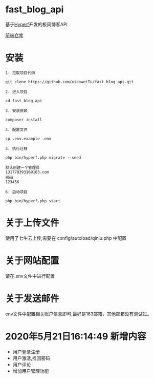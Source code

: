 # fast_blog_api


基于[Hyperf](https://github.com/hyperf/hyperf.git)开发的极简博客API

[前端仓库](https://github.com/xiaoweiTu/blog_admin.git)

# 安装
```
1. 拉取项目代码

git clone https://github.com/xiaoweiTu/fast_blog_api.git

2. 进入项目

cd fast_blog_api

3. 安装依赖

composer install

4. 配置文件

cp .env.example .env

5. 执行迁移

php bin/hyperf.php migrate --seed

默认创建一个管理员
13177839316@163.com
密码
123456

6. 启动项目

php bin/hyperf.php start

```

# 关于上传文件

使用了七牛云上传,需要在 config/autoload/qiniu.php 中配置

# 关于网站配置

请在.env文件中进行配置

# 关于发送邮件

env文件中配置相关账户信息即可,最好是163邮箱，其他邮箱没有测试过。

# 2020年5月21日16:14:49 新增内容

- 用户登录注册
- 用户激活,找回密码
- 用户评论
- 增加用户管理功能


